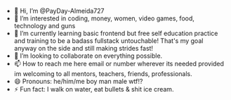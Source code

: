 - 👋 Hi, I’m @PayDay-Almeida727
- 👀 I’m interested in coding, money, women, video games, food, technology and guns 
- 🌱 I’m currently learning basic frontend but free self education practice and training to be a badass fullstack untouchable! That's my goal anyway on the side and still making strides fast!
- 💞️ I’m looking to collaborate on everything possible. 
- 📫 How to reach me here email or number wherever its needed provided im welcoming to all mentors, teachers, friends, professionals. 
- 😄 Pronouns: he/him/me boy man male wtf!?
- ⚡ Fun fact: I walk on water, eat bullets & shit ice cream.

<!---
PayDay-Almeida727/PayDay-Almeida727 is a ✨ special ✨ repository because its `README.md` (this file) appears on your GitHub profile.
You can click the Preview link to take a look at your changes.
--->
